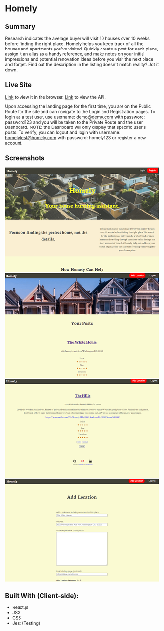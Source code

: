 # Homely

## Summary

Research indicates the average buyer will visit 10 houses
over 10 weeks before finding the right place. Homely helps you keep track of all the houses and apartments
you've visited. Quickly create a post for each place, assign it an
alias as a handy reference, and make notes on your initial
impressions and potential renovation ideas before you visit the
next place and forget. Find out the description in the listing
doesn't match reality? Jot it down.

## Live Site

[Link](https://homely-app.vercel.app/) to view it in the browser.
[Link](https://github.com/rogtang/homely-app-api) to view the API.

Upon accessing the landing page for the first time, you are on the Public Route for the site and can navigate to the Login and Registration pages. To login as a test user, use username: demo@demo.com with password: password123 and you will be taken to the Private Route and the user Dashboard. NOTE: the Dashboard will only display that specific user's posts. To verify, you can logout and login with username: homelytest@homely.com with password: homely123 or register a new account.

## Screenshots

![Landing page](src/screenshots/homely_landing_page_register_small.png)
![Dashboard](src/screenshots/homely_dashboard_small.png)
![User Post](src/screenshots/homely_postdetails.png)
![Add Post](src/screenshots/homely_addpost_small.png)

## Built With (Client-side):
- React.js
- JSX
- CSS
- Jest (Testing)
